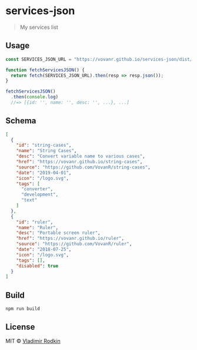 # services-json

> My services list

## Usage

```js
const SERVICES_JSON_URL = "https://vovanr.github.io/services-json/dist/services.json";

function fetchServicesJSON() {
  return fetch(SERVICES_JSON_URL).then(resp => resp.json());
}

fetchServicesJSON()
  .then(console.log)
  //=> [{id: '', name: '', desc: '', ...}, ...]
```

## Schema

```json
[
  {
    "id": "string-cases",
    "name": "String Cases",
    "desc": "Convert variable name to various cases",
    "href": "https://vovanr.github.io/string-cases",
    "source": "https://github.com/VovanR/string-cases",
    "date": "2019-04-01",
    "icon": "/logo.svg",
    "tags": [
      "converter",
      "development",
      "text"
    ]
  },
  {
    "id": "ruler",
    "name": "Ruler",
    "desc": "Portable screen ruler",
    "href": "https://vovanr.github.io/ruler",
    "source": "https://github.com/VovanR/ruler",
    "date": "2018-07-25",
    "icon": "/logo.svg",
    "tags": [],
    "disabled": true
  }
]
```

## Build

```shell
npm run build
```

## License
MIT © [Vladimir Rodkin](https://github.com/VovanR)
